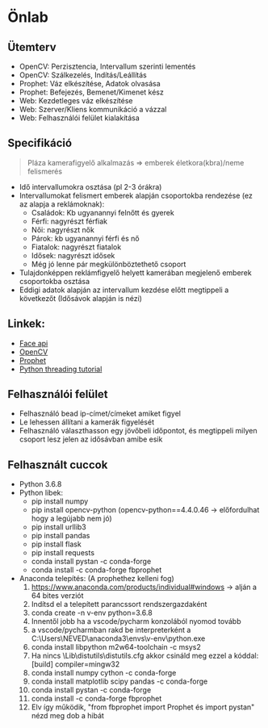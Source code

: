 # Önlab
## Ütemterv
- OpenCV: Perzisztencia, Intervallum szerinti lementés
- OpenCV: Szálkezelés, Indítás/Leállítás
- Prophet: Váz elkészítése, Adatok olvasása
- Prophet: Befejezés, Bemenet/Kimenet kész
- Web: Kezdetleges váz elkészítése
- Web: Szerver/Kliens kommunikáció a vázzal
- Web: Felhasználói felület kialakítása
## Specifikáció
> Pláza kamerafigyelő alkalmazás => emberek életkora(kbra)/neme felismerés
- Idő intervallumokra osztása (pl 2-3 órákra)
- Intervallumokat felismert emberek alapján csoportokba rendezése (ez az alapja a reklámoknak):
	- Családok: Kb ugyanannyi felnőtt és gyerek
	- Férfi: nagyrészt férfiak
	- Női: nagyrészt nők
	- Párok: kb ugyanannyi férfi és nő
	- Fiatalok: nagyrészt fiatalok
	- Idősek: nagyrészt idősek
	- Még jó lenne pár megkülönböztethető csoport
- Tulajdonképpen reklámfigyelő helyett kamerában megjelenő emberek csoportokba osztása
- Eddigi adatok alapján az intervallum kezdése előtt megtippeli a következőt (Idősávok alapján is nézi)
## Linkek:
- [Face api](https://github.com/justadudewhohacks/face-api.js)
- [OpenCV](https://www.youtube.com/watch?v=oXlwWbU8l2o)
- [Prophet](https://facebook.github.io/prophet/)
- [Python threading tutorial](https://realpython.com/intro-to-python-threading/)

## Felhasználói felület
- Felhasználó bead ip-címet/címeket amiket figyel
- Le lehessen állítani a kamerák figyelését
- Felhasználó választhasson egy jövőbeli időpontot, és megtippeli milyen csoport lesz jelen az idősávban amibe esik

## Felhasznált cuccok
- Python 3.6.8
- Python libek:
	- pip install numpy
	- pip install opencv-python (opencv-python==4.4.0.46 -> előfordulhat hogy a legújabb nem jó)
	- pip install urllib3
	- pip install pandas
	- pip install flask
	- pip install requests
	- conda install pystan -c conda-forge
	- conda install -c conda-forge fbprophet
- Anaconda telepítés: (A prophethez kelleni fog)
	1. https://www.anaconda.com/products/individual#windows -> alján a 64 bites verziót
	2. Indítsd el a telepített parancssort rendszergazdaként
	3. conda create -n v-env python=3.6.8
	4. Innentől jobb ha a vscode/pycharm konzolából nyomod tovább
	5. a vscode/pycharmban rakd be interpreterként a C:\Users\NEVED\anaconda3\envs\v-env\python.exe
	6. conda install libpython m2w64-toolchain -c msys2
	7. Ha nincs \Lib\distutils\distutils.cfg akkor csináld meg ezzel a kóddal:
[build]
compiler=mingw32
	8. conda install numpy cython -c conda-forge
	9. conda install matplotlib scipy pandas -c conda-forge
	10. conda install pystan -c conda-forge
	11. conda install -c conda-forge fbprophet
	12. Elv így működik, "from fbprophet import Prophet és import pystan" nézd meg dob a hibát

